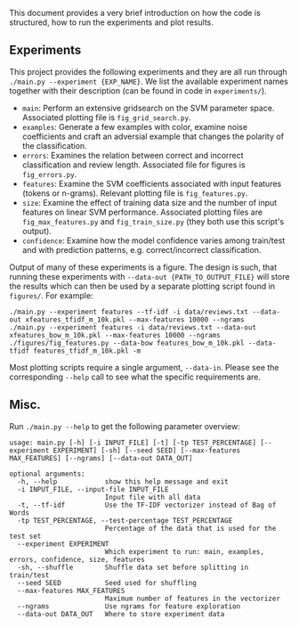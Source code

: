 This document provides a very brief introduction on how the code is structured, how to run the experiments and plot results.

## Experiments
This project provides the following experiments and they are all run through `./main.py --experiment {EXP_NAME}`.
We list the available experiment names together with their description (can be found in code in `experiments/`).

- `main`:
  Perform an extensive gridsearch on the SVM parameter space.
  Associated plotting file is `fig_grid_search.py`.
- `examples`:
  Generate a few examples with color, examine noise coefficients and craft an adversial example
  that changes the polarity of the classification.
- `errors`:
  Examines the relation between correct and incorrect classification and review length.
  Associated file for figures is `fig_errors.py`.
- `features`:
  Examine the SVM coefficients associated with input features (tokens or n-grams).
  Relevant plotting file is `fig_features.py`.
- `size`:
  Examine the effect of training data size and the number of input features on linear SVM performance.
  Associated plotting files are `fig_max_features.py` and `fig_train_size.py` (they both use this script's output).
- `confidence`:
  Examine how the model confidence varies among train/test and with prediction patterns,
  e.g. correct/incorrect classification.

Output of many of these experiments is a figure.
The design is such, that running these experiments with `--data-out {PATH_TO_OUTPUT_FILE}` will store the results which can then be used by a separate plotting script found in `figures/`.
For example:

```
./main.py --experiment features --tf-idf -i data/reviews.txt --data-out xfeatures_tfidf_m_10k.pkl --max-features 10000 --ngrams
./main.py --experiment features -i data/reviews.txt --data-out xfeatures_bow_m_10k.pkl --max-features 10000 --ngrams
./figures/fig_features.py --data-bow features_bow_m_10k.pkl --data-tfidf features_tfidf_m_10k.pkl -m
```

Most plotting scripts require a single argument, `--data-in`.
Please see the corresponding `--help` call to see what the specific requirements are. 

## Misc.

Run `./main.py --help` to get the following parameter overview:

```
usage: main.py [-h] [-i INPUT_FILE] [-t] [-tp TEST_PERCENTAGE] [--experiment EXPERIMENT] [-sh] [--seed SEED] [--max-features MAX_FEATURES] [--ngrams] [--data-out DATA_OUT]

optional arguments:
  -h, --help            show this help message and exit
  -i INPUT_FILE, --input-file INPUT_FILE
                        Input file with all data
  -t, --tf-idf          Use the TF-IDF vectorizer instead of Bag of Words
  -tp TEST_PERCENTAGE, --test-percentage TEST_PERCENTAGE
                        Percentage of the data that is used for the test set
  --experiment EXPERIMENT
                        Which experiment to run: main, examples, errors, confidence, size, features
  -sh, --shuffle        Shuffle data set before splitting in train/test
  --seed SEED           Seed used for shuffling
  --max-features MAX_FEATURES
                        Maximum number of features in the vectorizer
  --ngrams              Use ngrams for feature exploration
  --data-out DATA_OUT   Where to store experiment data
```